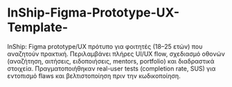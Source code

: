 # InShip-Figma-Prototype-UX-Template-
InShip: Figma prototype/UX πρότυπο για φοιτητές (18–25 ετών) που αναζητούν πρακτική. Περιλαμβάνει πλήρες UI/UX flow, σχεδιασμό οθονών (αναζήτηση, αιτήσεις, ειδοποιήσεις, mentors, portfolio) και διαδραστικά στοιχεία. Πραγματοποιήθηκαν real-user tests (completion rate, SUS) για εντοπισμό flaws και βελτιστοποίηση πριν την κωδικοποίηση.
